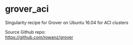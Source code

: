 # grover_aci
Singularity recipe for Grover on Ubuntu 16.04 for ACI clusters

Source Github repo:  
https://github.com/rowanz/grover
